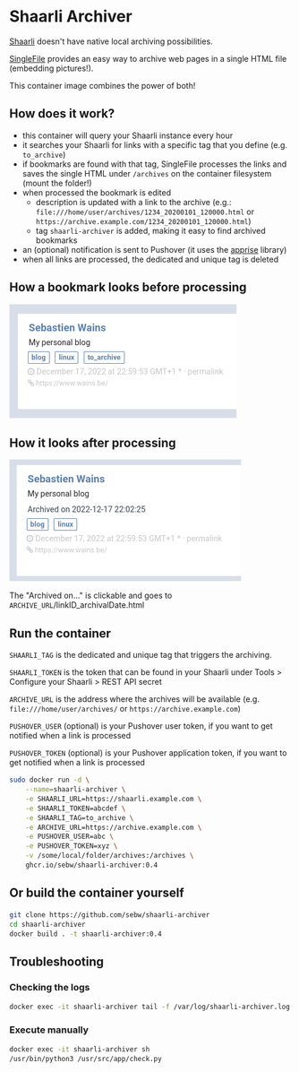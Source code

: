 # Shaarli Archiver

[Shaarli](https://github.com/shaarli/Shaarli) doesn't have native local archiving possibilities.

[SingleFile](https://github.com/gildas-lormeau/SingleFile) provides an easy way to archive web pages in a single HTML file (embedding pictures!).

This container image combines the power of both!

## How does it work?

- this container will query your Shaarli instance every hour
- it searches your Shaarli for links with a specific tag that you define (e.g. `to_archive`)
- if bookmarks are found with that tag, SingleFile processes the links and saves the single HTML under `/archives` on the container filesystem (mount the folder!)
- when processed the bookmark is edited
  - description is updated with a link to the archive (e.g.: `file:///home/user/archives/1234_20200101_120000.html` or `https://archive.example.com/1234_20200101_120000.html`)
  - tag `shaarli-archiver` is added, making it easy to find archived bookmarks
- an (optional) notification is sent to Pushover (it uses the [apprise](https://github.com/caronc/apprise) library)
- when all links are processed, the dedicated and unique tag is deleted

## How a bookmark looks before processing

![](https://raw.githubusercontent.com/sebw/shaarli-archiver/master/screenshots/before.png)

## How it looks after processing

![](https://raw.githubusercontent.com/sebw/shaarli-archiver/master/screenshots/after.png)

The "Archived on..." is clickable and goes to `ARCHIVE_URL`/linkID_archivalDate.html

## Run the container

`SHAARLI_TAG` is the dedicated and unique tag that triggers the archiving.

`SHAARLI_TOKEN` is the token that can be found in your Shaarli under Tools > Configure your Shaarli > REST API secret

`ARCHIVE_URL` is the address where the archives will be available (e.g. `file:///home/user/archives/` or `https://archive.example.com`)

`PUSHOVER_USER` (optional) is your Pushover user token, if you want to get notified when a link is processed

`PUSHOVER_TOKEN` (optional) is your Pushover application token, if you want to get notified when a link is processed

```bash
sudo docker run -d \
    --name=shaarli-archiver \
    -e SHAARLI_URL=https://shaarli.example.com \
    -e SHAARLI_TOKEN=abcdef \
    -e SHAARLI_TAG=to_archive \
    -e ARCHIVE_URL=https://archive.example.com \
    -e PUSHOVER_USER=abc \
    -e PUSHOVER_TOKEN=xyz \
    -v /some/local/folder/archives:/archives \
    ghcr.io/sebw/shaarli-archiver:0.4
```

## Or build the container yourself

```bash
git clone https://github.com/sebw/shaarli-archiver
cd shaarli-archiver
docker build . -t shaarli-archiver:0.4
```

## Troubleshooting

### Checking the logs

```bash
docker exec -it shaarli-archiver tail -f /var/log/shaarli-archiver.log
```

### Execute manually

```bash
docker exec -it shaarli-archiver sh
/usr/bin/python3 /usr/src/app/check.py
```